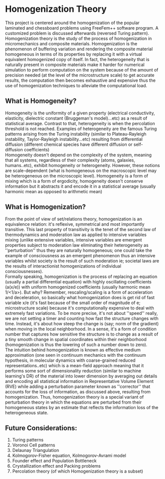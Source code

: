 # Homogenization Theory
This project is centered around the homogenization of the popular laminated and chessboard problems using FreeFem++ software program. A customized problem is discussed afterwards (reversed Turing pattern).\
Homogenization theory is the study of the process of homogenization in micromechanics and composite materials. Homogenization is the phenomenon of buffering variation and rendering the composite material homogeneous in terms of its properties by replacing it with a virtual equivalent homogenized copy of itself. In fact, the heterogeneity that is naturally present in composite materials make it harder for numerical simulation to perform computation on the system because of the amount of precision needed (at the level of the microstructure scale) to get accurate results, the computation then becomes exhaustive and expensive thus the use of homogenization techniques to alleviate the computational load.

## What is Homogeneity?


Homogeneity is the uniformity of a given property (electrical conductivity, elasticity, dielectric constant (Bruggeman's model)...etc) as a result of statistical average. Contrast to that, heterogeneity is when the percolation threshold is not reached. Examples of heterogeneity are the famous Turing patterns arising from the Turing instability (similar to Plateau-Rayleigh instability, Taylor-Rayleigh instability...etc) resulting from differential diffusion (different chemical species have different diffusion or self-diffusion coefficients)\
Homogeneity doesn't depend on the complexity of the system, meaning that all systems, regardless of their complexity (atoms, galaxies, humans..etc), exhibit homogeneity or heterogeneity. However, these notions are scale-dependent (what is homogeneous on the macroscopic level may be heterogeneous on the microscopic level). Homogeneity is a form of mixing which is a form of ergodicity, homogeneity doesn't conserve information but it abstracts it and encode it in a statistical average (usually harmonic mean as opposed to arithmetic mean)

## What is Homogenization?

From the point of view of set/relations theory, homogenization is an equivalence relation: it's reflexive, symmetrical and most importantly transitive. This last property of transitivity is the tenet of the second law of thermodynamics and moderation law as applied to intensive variables mixing (unlike extensive variables, intensive variables are emergent properties subject to moderation law eliminating their heterogeneity as ''perturbation'' thus they are naturally homogeneous; one could take the example of consciousness as an emergent phenomenon thus an intensive variables whilst society is the result of such moderation ie; societal laws are the results of interactionist homogenizations of individual consciousnesses).\
Formally speaking, homogenization is the process of replacing an equation (usually a partial differential equation) with highly oscillating coefficients (a(x/e)) with uniform homogenized coefficients (usually harmonic mean 1/<1/a>). But why? Remember, rescaling/scaling is a form of acceleration and deceleration, so basically what homogenization does is get rid of fast variable x/e (it's fast because of the small order of magnitude of e; microstructure scale) because it's computationally expensive to deal with extremely fast variations. To be more precise, it's not about ''speed'' really, we are not setting a timer and counting how fast the structure changes with time. Instead, it's about how steep the change is (say; norm of the gradient) when moving in the local neighborhood. In a sense, it's a form of condition number that captures how sensitive the structure is to change as a result of a tiny smooth change in spatial coordinates within their neighborhood (homogenization is thus the lowering of such a number down to zero).\
The intuition behind homogenization is known as effective medium approximation (one seen in continuum mechanics with the continuum hypothesis, in molecular dynamics with coarse-grained reduced representations..etc) which is a mean-field approach meaning that it performs some sort of dimensionality reduction (similar to machine learning's DR) of the material into lower dimension by averaging out details and encoding all statistical information in Representative Volume Element (RVE) while adding a perturbation parameter known as ''corrector'' that accounts for the loss of information, as discussed above, resulting from homogenization. Thus, homogenization theory is a special variant of perturbation theory in which the equations are perturbed from their homogeneous states by an estimate that reflects the information loss of the heterogeneous state.

## Future Considerations: 
1. Turing patterns
2. Voronoi Cell patterns
3. Delaunay Triangulation
4. Kolmogorov-Fisher equation, Kolmogorov-Avrami model
5. Founder effect and Population Bottleneck
6. Crystallization effect and Packing problems
7. Percolation theory (of which Homogenization theory is a subset)
